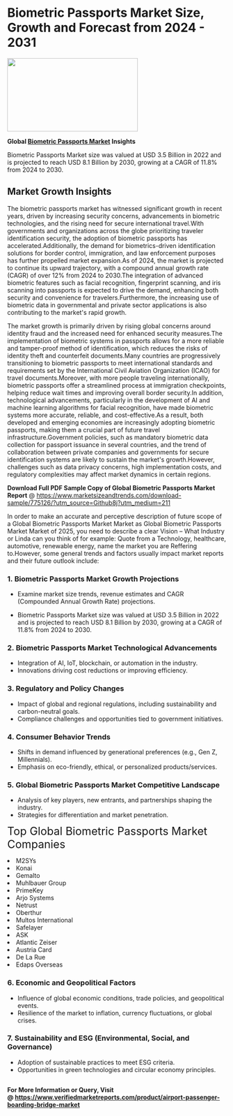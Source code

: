 <H1>Biometric Passports Market Size, Growth and Forecast from 2024 - 2031</H1><img class="aligncenter size-medium wp-image-584254" src="https://thirdeyenews.in/wp-content/uploads/2024/09/Global-Market-Research-300x168.jpeg" alt="" width="300" height="168" /><p><strong>Global&nbsp;<a href="https://www.marketsizeandtrends.com/download-sample/775126/?utm_source=Github8j?utm_medium=211">Biometric Passports Market</a> Insights</strong></p><p>Biometric Passports Market size was valued at USD 3.5 Billion in 2022 and is projected to reach USD 8.1 Billion by 2030, growing at a CAGR of 11.8% from 2024 to 2030.</p><p><h2>Market Growth Insights</h2> <p>The biometric passports market has witnessed significant growth in recent years, driven by increasing security concerns, advancements in biometric technologies, and the rising need for secure international travel.With governments and organizations across the globe prioritizing traveler identification security, the adoption of biometric passports has accelerated.Additionally, the demand for biometrics-driven identification solutions for border control, immigration, and law enforcement purposes has further propelled market expansion.As of 2024, the market is projected to continue its upward trajectory, with a compound annual growth rate (CAGR) of over 12% from 2024 to 2030.The integration of advanced biometric features such as facial recognition, fingerprint scanning, and iris scanning into passports is expected to drive the demand, enhancing both security and convenience for travelers.Furthermore, the increasing use of biometric data in governmental and private sector applications is also contributing to the market's rapid growth.</p> <p>The market growth is primarily driven by rising global concerns around identity fraud and the increased need for enhanced security measures.The implementation of biometric systems in passports allows for a more reliable and tamper-proof method of identification, which reduces the risks of identity theft and counterfeit documents.Many countries are progressively transitioning to biometric passports to meet international standards and requirements set by the International Civil Aviation Organization (ICAO) for travel documents.Moreover, with more people traveling internationally, biometric passports offer a streamlined process at immigration checkpoints, helping reduce wait times and improving overall border security.In addition, technological advancements, particularly in the development of AI and machine learning algorithms for facial recognition, have made biometric systems more accurate, reliable, and cost-effective.As a result, both developed and emerging economies are increasingly adopting biometric passports, making them a crucial part of future travel infrastructure.Government policies, such as mandatory biometric data collection for passport issuance in several countries, and the trend of collaboration between private companies and governments for secure identification systems are likely to sustain the market's growth.However, challenges such as data privacy concerns, high implementation costs, and regulatory complexities may affect market dynamics in certain regions.</p> <p><span class=""><strong>Download Full PDF Sample Copy of Global Biometric Passports Market Report</strong> @ <a href="https://www.marketsizeandtrends.com/download-sample/775126/?utm_source=Github8j?utm_medium=211" target="_blank">https://www.marketsizeandtrends.com/download-sample/775126/?utm_source=Github8j?utm_medium=211</a></span></p><p>In order to make an accurate and perceptive description of future scope of a Global&nbsp;Biometric Passports Market Market as Global&nbsp;Biometric Passports Market Market of 2025, you need to describe a clear Vision &ndash; What Industry or Linda can you think of for example: Quote from a Technology, healthcare, automotive, renewable energy, name the market you are Reffering to.However, some general trends and factors usually impact market reports and their future outlook include:</p><h3>1.&nbsp;<strong>Biometric Passports Market Growth Projections</strong></h3><ul><li>Examine market size trends, revenue estimates and CAGR (Compounded Annual Growth Rate) projections.</li><li><p>Biometric Passports Market size was valued at USD 3.5 Billion in 2022 and is projected to reach USD 8.1 Billion by 2030, growing at a CAGR of 11.8% from 2024 to 2030.</p></li></ul><h3>2.&nbsp;<strong>Biometric Passports Market Technological Advancements</strong></h3><ul><li>Integration of AI, IoT, blockchain, or automation in the industry.</li><li>Innovations driving cost reductions or improving efficiency.</li></ul><h3>3.&nbsp;<strong>Regulatory and Policy Changes</strong></h3><ul><li>Impact of global and regional regulations, including sustainability and carbon-neutral goals.</li><li>Compliance challenges and opportunities tied to government initiatives.</li></ul><h3>4.&nbsp;<strong>Consumer Behavior Trends</strong></h3><ul><li>Shifts in demand influenced by generational preferences (e.g., Gen Z, Millennials).</li><li>Emphasis on eco-friendly, ethical, or personalized products/services.</li></ul><h3>5.&nbsp;<strong>Global Biometric Passports Market Competitive Landscape</strong></h3><ul><li>Analysis of key players, new entrants, and partnerships shaping the industry.</li><li>Strategies for differentiation and market penetration.</li></ul><p data-pm-slice="1 1 []"><span style="color: inherit; font-family: inherit; font-size: 25px;">Top Global Biometric Passports Market Companies</span></p><div class="" data-test-id=""><p><li>M2SYs</li><li> Konai</li><li> Gemalto</li><li> Muhlbauer Group</li><li> PrimeKey</li><li> Arjo Systems</li><li> Netrust</li><li> Oberthur</li><li> Multos International</li><li> Safelayer</li><li> ASK</li><li> Atlantic Zeiser</li><li> Austria Card</li><li> De La Rue</li><li> Edaps Overseas</li></p></div><h3>6.&nbsp;<strong>Economic and Geopolitical Factors</strong></h3><ul><li>Influence of global economic conditions, trade policies, and geopolitical events.</li><li>Resilience of the market to inflation, currency fluctuations, or global crises.</li></ul><h3>7.&nbsp;<strong>Sustainability and ESG (Environmental, Social, and Governance)</strong></h3><ul><li>Adoption of sustainable practices to meet ESG criteria.</li><li>Opportunities in green technologies and circular economy principles.</li></ul><h2><strong style="font-size: 14px;">For More Information or Query, Visit @&nbsp;</strong><a style="background-color: #ffffff; font-size: 14px;" href="https://www.marketsizeandtrends.com/report/biometric-passports-market/" target="_blank">https://www.verifiedmarketreports.com/product/airport-passenger-boarding-bridge-market</a></h2>